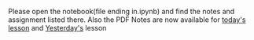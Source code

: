 Please open the notebook(file ending in.ipynb) and find the notes and assignment listed there.
Also the PDF Notes are now available for [today's lesson](https://github.com/Joy879/Africa-Data-School-Curriculum/blob/main/notebooks/3_Intro_to_Python/04%20Python.pdf) and [Yesterday's](https://github.com/Joy879/Africa-Data-School-Curriculum/tree/main/notebooks/2_Frameworks_%26_Tools) lesson

